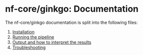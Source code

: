 # nf-core/ginkgo: Documentation

The nf-core/ginkgo documentation is split into the following files:

1. [Installation](installation.md)
2. [Running the pipeline](usage.md)
3. [Output and how to interpret the results](output.md)
4. [Troubleshooting](troubleshooting.md)
